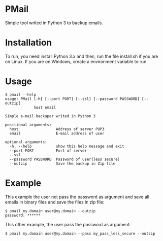# PMail

Simple tool writed in Python 3 to backup emails.

# Installation

To run, you need install Python 3.x and then, run the file install.sh if you are on Linux. If you are on Windows, create a environment variable to run.

# Usage

```shell
$ pmail --help
usage: PMail [-h] [--port PORT] [--ssl] [--password PASSWORD] [--outzip]
             host email

Simple e-mail backuper writed in Python 3

positional arguments:
  host                 Address of server POP3
  email                E-mail address of user

optional arguments:
  -h, --help           show this help message and exit
  --port PORT          Port of server
  --ssl
  --password PASSWORD  Password of user(less secure)
  --outzip             Save the backup in Zip file

```

# Example

This example the user not pass the password as argument and save all emails in binary files and save the files in zip file:

```shell
$ pmail my.domain user@my.domain --outzip
password: ******
```

This other example, the user pass the password as argument:

```shell
$ pmail my.domain user@my.domain --pass my_pass_less_secure --outzip
```